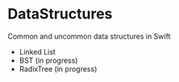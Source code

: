 # DataStructures
Common and uncommon data structures in Swift

- Linked List
- BST (in progress)
- RadixTree (in progress)
 
